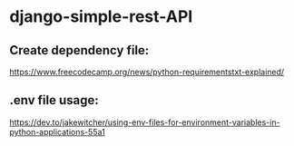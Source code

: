# django-simple-rest-API

## Create dependency file:
https://www.freecodecamp.org/news/python-requirementstxt-explained/

## .env file usage:
https://dev.to/jakewitcher/using-env-files-for-environment-variables-in-python-applications-55a1